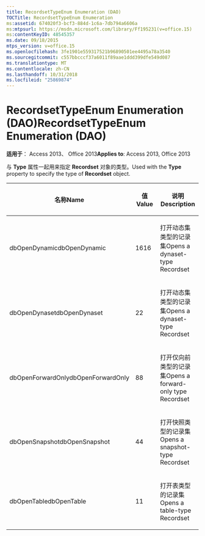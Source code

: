 ```yaml
---
title: RecordsetTypeEnum Enumeration (DAO)
TOCTitle: RecordsetTypeEnum Enumeration
ms:assetid: 674020f3-bcf3-884d-1c6a-7db794a6606a
ms:mtpsurl: https://msdn.microsoft.com/library/Ff195231(v=office.15)
ms:contentKeyID: 48545357
ms.date: 09/18/2015
mtps_version: v=office.15
ms.openlocfilehash: 3fe1901e559317521b96890501ee4495a78a3540
ms.sourcegitcommit: c557bbcccf37a6011f89aae1ddd399dfe549d087
ms.translationtype: MT
ms.contentlocale: zh-CN
ms.lasthandoff: 10/31/2018
ms.locfileid: "25869874"
---
```

# <a name="recordsettypeenum-enumeration-dao"></a><span data-ttu-id="e7eb9-102">RecordsetTypeEnum Enumeration (DAO)</span><span class="sxs-lookup"><span data-stu-id="e7eb9-102">RecordsetTypeEnum Enumeration (DAO)</span></span>


<span data-ttu-id="e7eb9-103">**适用于**： Access 2013、 Office 2013</span><span class="sxs-lookup"><span data-stu-id="e7eb9-103">**Applies to**: Access 2013, Office 2013</span></span>

<span data-ttu-id="e7eb9-104">与 **Type** 属性一起用来指定 **Recordset** 对象的类型。</span><span class="sxs-lookup"><span data-stu-id="e7eb9-104">Used with the **Type** property to specify the type of **Recordset** object.</span></span>

<table>
<colgroup>
<col style="width: 33%" />
<col style="width: 33%" />
<col style="width: 33%" />
</colgroup>
<thead>
<tr class="header">
<th><p><span data-ttu-id="e7eb9-105">名称</span><span class="sxs-lookup"><span data-stu-id="e7eb9-105">Name</span></span></p></th>
<th><p><span data-ttu-id="e7eb9-106">值</span><span class="sxs-lookup"><span data-stu-id="e7eb9-106">Value</span></span></p></th>
<th><p><span data-ttu-id="e7eb9-107">说明</span><span class="sxs-lookup"><span data-stu-id="e7eb9-107">Description</span></span></p></th>
</tr>
</thead>
<tbody>
<tr class="odd">
<td><p><span data-ttu-id="e7eb9-108">dbOpenDynamic</span><span class="sxs-lookup"><span data-stu-id="e7eb9-108">dbOpenDynamic</span></span></p></td>
<td><p><span data-ttu-id="e7eb9-109">16</span><span class="sxs-lookup"><span data-stu-id="e7eb9-109">16</span></span></p></td>
<td><p><span data-ttu-id="e7eb9-110">打开动态集类型的记录集</span><span class="sxs-lookup"><span data-stu-id="e7eb9-110">Opens a dynaset-type Recordset</span></span></p></td>
</tr>
<tr class="even">
<td><p><span data-ttu-id="e7eb9-111">dbOpenDynaset</span><span class="sxs-lookup"><span data-stu-id="e7eb9-111">dbOpenDynaset</span></span></p></td>
<td><p><span data-ttu-id="e7eb9-112">2</span><span class="sxs-lookup"><span data-stu-id="e7eb9-112">2</span></span></p></td>
<td><p><span data-ttu-id="e7eb9-113">打开动态集类型的记录集</span><span class="sxs-lookup"><span data-stu-id="e7eb9-113">Opens a dynaset-type Recordset</span></span></p></td>
</tr>
<tr class="odd">
<td><p><span data-ttu-id="e7eb9-114">dbOpenForwardOnly</span><span class="sxs-lookup"><span data-stu-id="e7eb9-114">dbOpenForwardOnly</span></span></p></td>
<td><p><span data-ttu-id="e7eb9-115">8</span><span class="sxs-lookup"><span data-stu-id="e7eb9-115">8</span></span></p></td>
<td><p><span data-ttu-id="e7eb9-116">打开仅向前类型的记录集</span><span class="sxs-lookup"><span data-stu-id="e7eb9-116">Opens a forward-only type Recordset</span></span></p></td>
</tr>
<tr class="even">
<td><p><span data-ttu-id="e7eb9-117">dbOpenSnapshot</span><span class="sxs-lookup"><span data-stu-id="e7eb9-117">dbOpenSnapshot</span></span></p></td>
<td><p><span data-ttu-id="e7eb9-118">4</span><span class="sxs-lookup"><span data-stu-id="e7eb9-118">4</span></span></p></td>
<td><p><span data-ttu-id="e7eb9-119">打开快照类型的记录集</span><span class="sxs-lookup"><span data-stu-id="e7eb9-119">Opens a snapshot-type Recordset</span></span></p></td>
</tr>
<tr class="odd">
<td><p><span data-ttu-id="e7eb9-120">dbOpenTable</span><span class="sxs-lookup"><span data-stu-id="e7eb9-120">dbOpenTable</span></span></p></td>
<td><p><span data-ttu-id="e7eb9-121">1</span><span class="sxs-lookup"><span data-stu-id="e7eb9-121">1</span></span></p></td>
<td><p><span data-ttu-id="e7eb9-122">打开表类型的记录集</span><span class="sxs-lookup"><span data-stu-id="e7eb9-122">Opens a table-type Recordset</span></span></p></td>
</tr>
</tbody>
</table>

